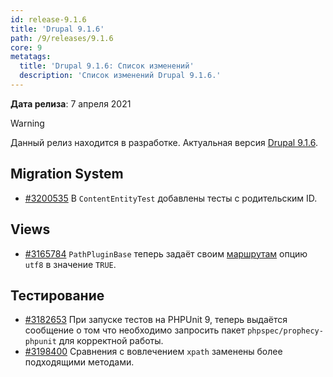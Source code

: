```yaml
---
id: release-9.1.6
title: 'Drupal 9.1.6'
path: /9/releases/9.1.6
core: 9
metatags:
  title: 'Drupal 9.1.6: Список изменений'
  description: 'Список изменений Drupal 9.1.6.'
---
```


**Дата релиза**: 7 апреля 2021

> [!WARNING]
> Данный релиз находится в разработке. Актуальная версия [Drupal 9.1.6](index.md).

## Migration System

- [#3200535](https://www.drupal.org/project/drupal/issues/3200535) В `ContentEntityTest` добавлены тесты с родительским ID.

## Views

- [#3165784](https://www.drupal.org/project/drupal/issues/3165784) `PathPluginBase` теперь задаёт своим [маршрутам](../../../routing/index.md) опцию `utf8` в значение `TRUE`.

## Тестирование

- [#3182653](https://www.drupal.org/project/drupal/issues/3182653) При запуске тестов на PHPUnit 9, теперь выдаётся сообщение о том что необходимо запросить пакет `phpspec/prophecy-phpunit` для корректной работы.
- [#3198400](https://www.drupal.org/project/drupal/issues/3198400) Сравнения с вовлечением `xpath` заменены более подходящими методами.
